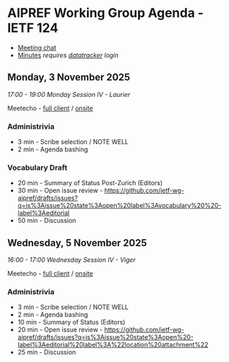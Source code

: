 # AIPREF Working Group Agenda - IETF 124

* [Meeting chat](https://zulip.ietf.org/#narrow/stream/aipref)
* [Minutes](https://notes.ietf.org/notes-ietf-124-aipref) _requires [datatracker](https://datatracker.ietf.org) login_

## Monday, 3 November 2025

_17:00 - 19:00	Monday Session IV - Laurier_

Meetecho - [full client](https://meetings.conf.meetecho.com/ietf124/?session=34741) / [onsite](https://meetings.conf.meetecho.com/onsite124/?session=34741)

### Administrivia

*	3 min - Scribe selection / NOTE WELL
*	2 min - Agenda bashing

### Vocabulary Draft

*	20 min - Summary of Status Post-Zurich (Editors)
* 30 min - Open issue review - https://github.com/ietf-wg-aipref/drafts/issues?q=is%3Aissue%20state%3Aopen%20label%3Avocabulary%20%20-label%3Aeditorial
* 50 min - Discussion  

## Wednesday, 5 November 2025

_16:00 - 17:00	Wednesday Session IV - Viger_

Meetecho - [full client](https://meetings.conf.meetecho.com/ietf124/?session=34742) / [onsite](https://meetings.conf.meetecho.com/onsite124/?session=34742)

### Administrivia

*	3 min - Scribe selection / NOTE WELL
*	2 min - Agenda bashing
* 10 min - Summary of Status (Editors)
* 20 min - Open issue review - https://github.com/ietf-wg-aipref/drafts/issues?q=is%3Aissue%20state%3Aopen%20-label%3Aeditorial%20label%3A%22location%20attachment%22
* 25 min - Discussion  

